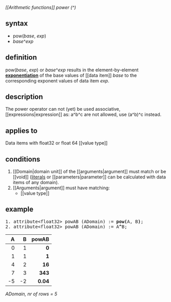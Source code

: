 *[[Arithmetic functions]] power (^)*

## syntax

-   pow(*base*, *exp*)
-   *base*^*exp*

## definition

pow(*base*, *exp*) or *base*^*exp* results in the element-by-element [**exponentiation**](https://en.wikipedia.org/wiki/Exponentiation) of the base values of [[data item]] *base* to the corresponding exponent values of data item *exp*.

## description

The power operator can not (yet) be used associative, [[expressions|expression]] as: a^b^c are not allowed, use (a^b)^c instead.

## applies to

Data items with float32 or float 64 [[value type]]

## conditions

1.  [[Domain|domain unit]] of the [[arguments|argument]] must match or be [[void]] ([literals](https://en.wikipedia.org/wiki/Literal_(mathematical_logic)) or [[parameters|parameter]] can be calculated with data items of any domain).
2.  [[Arguments|argument]] must have matching:
    -   [[value type]]

## example

<pre>
1. attribute&lt;float32&gt; powAB (ADomain) := <B>pow(</B>A, B<B>)</B>;
2. attribute&lt;float32&gt; powAB (ADomain) := A<B>^</B>B;
</pre>

| A   | B   |**powAB** |
|----:|----:|---------:|
| 0   | 1   | **0**    |
| 1   | 1   | **1**    |
| 4   | 2   | **16**   |
| 7   | 3   | **343**  |
| -5  | -2  | **0.04** |

*ADomain, nr of rows = 5*